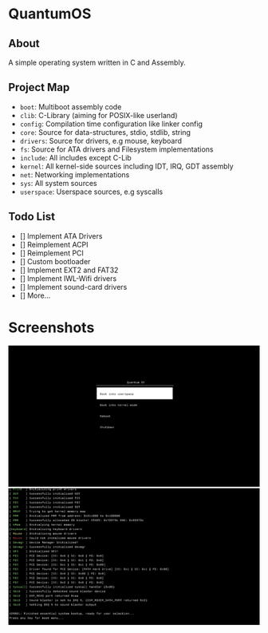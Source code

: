 # QuantumOS

## About
A simple operating system written in C and Assembly.

## Project Map
- `boot`: Multiboot assembly code
- `clib`: C-Library (aiming for POSIX-like userland)
- `config`: Compilation time configuration like linker config
- `core`: Source for data-structures, stdio, stdlib, string
- `drivers`: Source for drivers, e.g mouse, keyboard
- `fs`: Source for ATA drivers and Filesystem implementations
- `include`: All includes except C-Lib
- `kernel`: All kernel-side sources including IDT, IRQ, GDT assembly
- `net`: Networking implementations
- `sys`: All system sources
- `userspace`: Userspace sources, e.g syscalls

## Todo List
- [] Implement ATA Drivers
- [] Reimplement ACPI
- [] Reimplement PCI
- [] Custom bootloader
- [] Implement EXT2 and FAT32
- [] Implement IWL-Wifi drivers
- [] Implement sound-card drivers
- [] More...

# Screenshots
![](/screenshots/screenshot1.png)
![](/screenshots/F9838711-A50F-44C9-8CC5-C9C84AD35576.jpeg)


